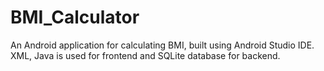 # BMI_Calculator
An Android application for calculating BMI, built using Android Studio IDE.
XML, Java is used for frontend and SQLite database for backend.
